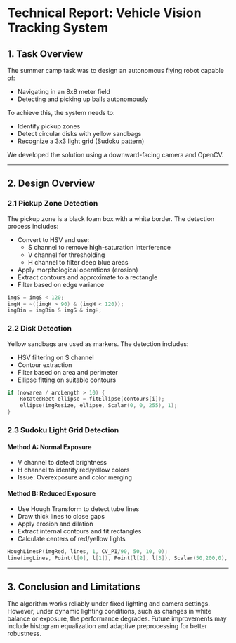 # Technical Report: Vehicle Vision Tracking System

## 1. Task Overview

The summer camp task was to design an autonomous flying robot capable of:
- Navigating in an 8x8 meter field
- Detecting and picking up balls autonomously

To achieve this, the system needs to:
- Identify pickup zones
- Detect circular disks with yellow sandbags
- Recognize a 3x3 light grid (Sudoku pattern)

We developed the solution using a downward-facing camera and OpenCV.

---

## 2. Design Overview

### 2.1 Pickup Zone Detection

The pickup zone is a black foam box with a white border. The detection process includes:
- Convert to HSV and use:
  - S channel to remove high-saturation interference
  - V channel for thresholding
  - H channel to filter deep blue areas
- Apply morphological operations (erosion)
- Extract contours and approximate to a rectangle
- Filter based on edge variance

```cpp
imgS = imgS < 120;
imgH = ~((imgH > 90) & (imgH < 120));
imgBin = imgBin & imgS & imgH;
```

### 2.2 Disk Detection

Yellow sandbags are used as markers. The detection includes:
- HSV filtering on S channel
- Contour extraction
- Filter based on area and perimeter
- Ellipse fitting on suitable contours

```cpp
if (nowarea / arcLength > 10) {
    RotatedRect ellipse = fitEllipse(contours[i]);
    ellipse(imgResize, ellipse, Scalar(0, 0, 255), 1);
}
```

### 2.3 Sudoku Light Grid Detection

#### Method A: Normal Exposure
- V channel to detect brightness
- H channel to identify red/yellow colors
- Issue: Overexposure and color merging

#### Method B: Reduced Exposure
- Use Hough Transform to detect tube lines
- Draw thick lines to close gaps
- Apply erosion and dilation
- Extract internal contours and fit rectangles
- Calculate centers of red/yellow lights

```cpp
HoughLinesP(imgRed, lines, 1, CV_PI/90, 50, 10, 0);
line(imgLines, Point(l[0], l[1]), Point(l[2], l[3]), Scalar(50,200,0), 5, CV_AA);
```

---

## 3. Conclusion and Limitations

The algorithm works reliably under fixed lighting and camera settings. However, under dynamic lighting conditions, such as changes in white balance or exposure, the performance degrades. Future improvements may include histogram equalization and adaptive preprocessing for better robustness.
